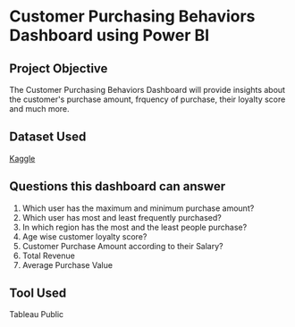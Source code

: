 # Customer Purchasing Behaviors Dashboard using Power BI
## Project Objective
The Customer Purchasing Behaviors Dashboard will provide insights about the customer's purchase amount, frquency of purchase, their loyalty score and much more.

## Dataset Used
<a href="https://www.kaggle.com/datasets/hanaksoy/customer-purchasing-behaviors/data">Kaggle</a>

## Questions this dashboard can answer
1. Which user has the maximum and minimum purchase amount?
2. Which user has most and least frequently purchased?
3. In which region has the most and the least people purchase?
4. Age wise customer loyalty score?
5. Customer Purchase Amount according to their Salary?
6. Total Revenue
7. Average Purchase Value

## Tool Used
Tableau Public
